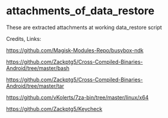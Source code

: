 # attachments_of_data_restore
These are extracted attachments at working data_restore script 

Credits, Links:

https://github.com/Magisk-Modules-Repo/busybox-ndk

https://github.com/Zackptg5/Cross-Compiled-Binaries-Android/tree/master/bash

https://github.com/Zackptg5/Cross-Compiled-Binaries-Android/tree/master/tar

https://github.com/vKolerts/7za-bin/tree/master/linux/x64

https://github.com/Zackptg5/Keycheck
